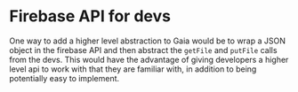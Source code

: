 # Firebase API for devs

One way to add a higher level abstraction to Gaia would be to wrap a JSON object in the firebase API and then abstract the `getFile` and `putFile` calls from the devs. This would have the advantage of giving developers a higher level api to work with that they are familiar with, in addition to being potentially easy to implement.
